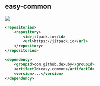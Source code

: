 ## easy-common
[![](https://jitpack.io/v/dexuby/easy-common.svg)](https://jitpack.io/#dexuby/easy-common)

```xml
<repositories>
    <repository>
        <id>jitpack.io</id>
        <url>https://jitpack.io</url>
    </repository>
</repositories>

<dependency>
    <groupId>com.github.dexuby</groupId>
    <artifactId>easy-common</artifactId>
    <version>...</version>
</dependency>
```
